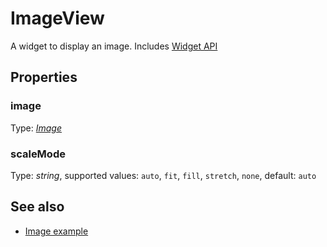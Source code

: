 ---
---
# ImageView

A widget to display an image.
Includes [Widget API](Widget.md)

## Properties

### image
Type: *[Image](../types.md#image)*

### scaleMode

Type: *string*, supported values: `auto`, `fit`, `fill`, `stretch`, `none`, default: `auto`


## See also

- [Image example](https://github.com/eclipsesource/tabris-js/blob/v1.2.0/examples/image/image.js)
